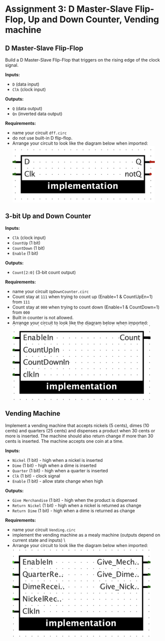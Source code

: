 # Assignment 3: D Master-Slave Flip-Flop, Up and Down Counter, Vending machine

## D Master-Slave Flip-Flop

Build a D Master-Slave Flip-Flop that triggers on the rising edge of the clock signal.

**Inputs:**
- `D` (data input)
- `Clk` (clock input)

**Outputs:**
- `Q` (data output)
- `Qn` (inverted data output)

**Requirements:**
- name your circuit `dff.circ`
- do not use built-in D flip-flop.
- Arrange your circuit to look like the diagram below when imported:
![dff](dff.png)


## 3-bit Up and Down Counter

**Inputs:**
- `Clk` (clock input)
- `CountUp` (1 bit)
- `CountDown` (1 bit)
- `Enable` (1 bit)

**Outputs:**
- `Count[2:0]` (3-bit count output)

**Requirements:**
- name your circuit `UpDownCounter.circ`
- Count stay at `111` when trying to count up (Enable=1 & CountUpEn=1) from `111`
- Count stay at `000` when trying to count down (Enable=1 & CountDown=1) from `000`
- Built in counter is not allowed.
- Arrange your circuit to look like the diagram below when imported:
![counter](counter.png)

## Vending Machine
Implement a vending machine that accepts nickels (5 cents), dimes (10 cents) and quarters (25 cents) and dispenses a product when 30 cents or more is inserted. The machine should also return change if more than 30 cents is inserted. The machine accepts one coin at a time.

**Inputs:**
- `Nickel` (1 bit) - high when a nickel is inserted
- `Dime` (1 bit) - high when a dime is inserted
- `Quarter` (1 bit) - high when a quarter is inserted
- `Clk` (1 bit) - clock signal
- `Enable` (1 bit) - allow state change when high

**Outputs:**
- `Give Merchandise` (1 bit) - high when the product is dispensed
- `Return Nickel` (1 bit) - high when a nickel is returned as change
- `Return Dime` (1 bit) - high when a dime is returned as change

**Requirements:**
- name your circuit `Vending.circ`
- implement the vending machine as a mealy machine (outputs depend on current state and inputs) \
- Arrange your circuit to look like the diagram below when imported:
![vending](vending.png)